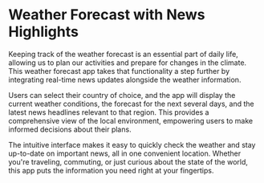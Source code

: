 
<h1>Weather Forecast with News Highlights</h1>

<p>Keeping track of the weather forecast is an essential part of daily life, allowing us to plan our activities and prepare for changes in the climate. This weather forecast app takes that functionality a step further by integrating real-time news updates alongside the weather information.</p>

<p>Users can select their country of choice, and the app will display the current weather conditions, the forecast for the next several days, and the latest news headlines relevant to that region. This provides a comprehensive view of the local environment, empowering users to make informed decisions about their plans.</p>

<p>The intuitive interface makes it easy to quickly check the weather and stay up-to-date on important news, all in one convenient location. Whether you're traveling, commuting, or just curious about the state of the world, this app puts the information you need right at your fingertips.</p>
